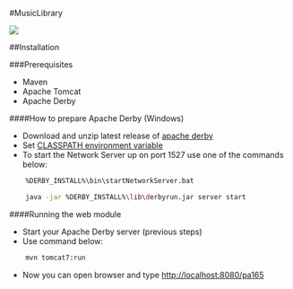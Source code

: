 #MusicLibrary

<img src="https://travis-ci.org/Milan26/MusicLibrary.svg?branch=master"/>

##Installation

###Prerequisites

* Maven
* Apache Tomcat
* Apache Derby

####How to prepare Apache Derby (Windows)

* Download and unzip latest release of [apache derby](http://db.apache.org/derby/derby_downloads.html)
* Set [CLASSPATH environment variable](http://db.apache.org/derby/docs/10.0/manuals/getstart/gspr16.html)
* To start the Network Server up on port 1527 use one of the commands below:
```sh
	%DERBY_INSTALL%\bin\startNetworkServer.bat
```
```sh
	java -jar %DERBY_INSTALL%\lib\derbyrun.jar server start
```

####Running the web module

* Start your Apache Derby server (previous steps)
* Use command below:
```sh
	mvn tomcat7:run
```
* Now you can open browser and type [http://localhost:8080/pa165](http://localhost:8080/pa165)
